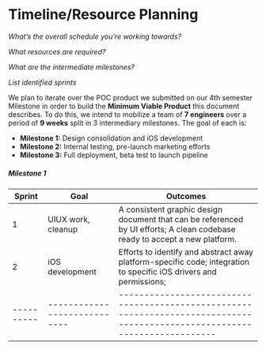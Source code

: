 # Timeline/Resource Planning

*What’s the overall schedule you’re working towards?*

*What resources are required?*

*What are the intermediate milestones?*

*List identified sprints*

We plan to iterate over the POC product we submitted on our 4th semester Milestone in order to build the **Minimum Viable Product** this document describes. To do this, we intend to mobilize a team of **7 engineers**
over a period of **9 weeks** split in 3 intermediary milestones. The goal of each is: 

 - **Milestone 1:** Design consolidation and iOS development
 - **Milestone 2:** Internal testing, pre-launch marketing efforts
 - **Milestone 3:** Full deployment, beta test to launch pipeline

##### Milestone 1
  
  |Sprint    |Goal                        |Outcomes                                                                                                                   |
  |----------|----------------------------|---------------------------------------------------------------------------------------------------------------------------|
  |1         |UIUX work, cleanup          |A consistent graphic design document that can be referenced by UI efforts; A clean codebase ready to accept a new platform.|
  |2         |iOS development             |Efforts to identify and abstract away platform-specific code; integration to specific iOS drivers and permissions;         |
  |----------|----------------------------|---------------------------------------------------------------------------------------------------------------------------|
